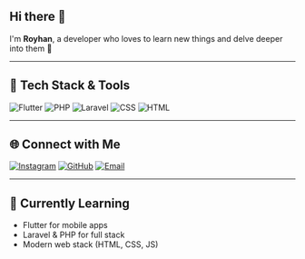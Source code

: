 ## Hi there 👋

I'm **Royhan**, a developer who loves to learn new things and delve deeper into them 🚀  

---

## 🔧 Tech Stack & Tools

![Flutter](https://img.shields.io/badge/Flutter-02569B?style=for-the-badge&logo=flutter&logoColor=white)
![PHP](https://img.shields.io/badge/PHP-777BB4?style=for-the-badge&logo=php&logoColor=white)
![Laravel](https://img.shields.io/badge/Laravel-FF2D20?style=for-the-badge&logo=laravel&logoColor=white)
![CSS](https://img.shields.io/badge/CSS-1572B6?style=for-the-badge&logo=css3&logoColor=white)
![HTML](https://img.shields.io/badge/HTML-E34F26?style=for-the-badge&logo=html5&logoColor=white)

---

## 🌐 Connect with Me

[![Instagram](https://img.shields.io/badge/Instagram-E4405F?style=for-the-badge&logo=instagram&logoColor=white)](https://instagram.com/royyhn._)
[![GitHub](https://img.shields.io/badge/GitHub-100000?style=for-the-badge&logo=github&logoColor=white)](https://github.com/royy-debug)
[![Email](https://img.shields.io/badge/Email-D14836?style=for-the-badge&logo=gmail&logoColor=white)](mailto:royibnu962@example.com)

---

## 🌱 Currently Learning

- Flutter for mobile apps
- Laravel & PHP for full stack
- Modern web stack (HTML, CSS, JS)
